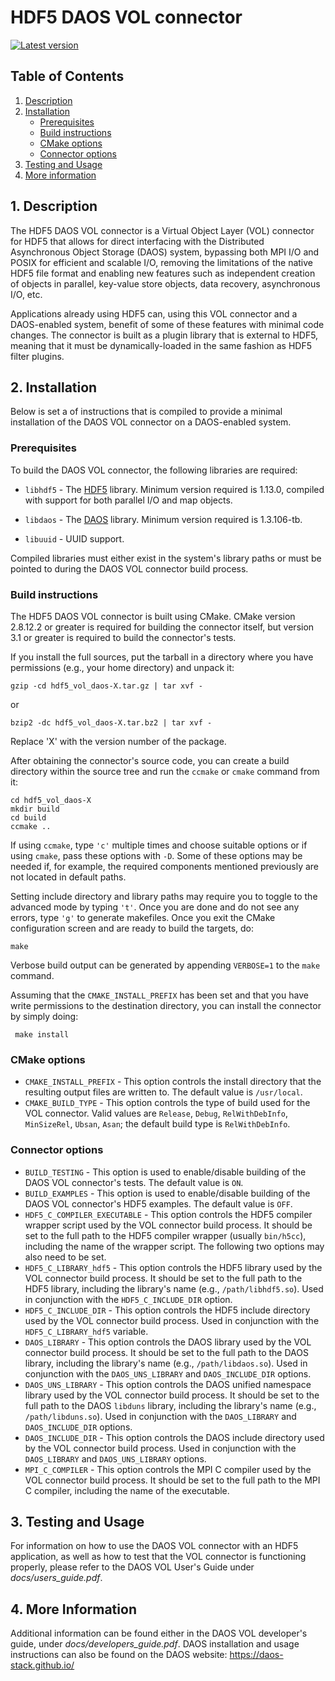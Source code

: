 # HDF5 DAOS VOL connector

[![Latest version][vol-daos-release-svg]][vol-daos-release-link]

## Table of Contents
1. [Description](#1-Description)
2. [Installation](#2-Installation)
    * [Prerequisites](#Prerequisites)
    * [Build instructions](#Build-instructions)
    * [CMake options](#CMake-options)
    * [Connector options](#Connector-options)
3. [Testing and Usage](#3-Testing-And-Usage)
4. [More information](#4-More-Information)

## 1. Description

The HDF5 DAOS VOL connector is a Virtual Object Layer (VOL) connector for HDF5
that allows for direct interfacing with the Distributed Asynchronous Object
Storage (DAOS) system, bypassing both MPI I/O and POSIX for efficient and
scalable I/O, removing the limitations of the native HDF5 file format and
enabling new features such as independent creation of objects in parallel,
key-value store objects, data recovery, asynchronous I/O, etc.

Applications already using HDF5 can, using this VOL connector and a DAOS-enabled
system, benefit of some of these features with minimal code changes.
The connector is built as a plugin library that is external to HDF5, meaning
that it must be dynamically-loaded in the same fashion as HDF5 filter plugins.

## 2. Installation

Below is set a of instructions that is compiled to provide a minimal
installation of the DAOS VOL connector on a DAOS-enabled system.

### Prerequisites

To build the DAOS VOL connector, the following libraries are required:

+ `libhdf5` - The [HDF5](https://www.hdfgroup.org/downloads/hdf5/) library.
            Minimum version required is 1.13.0, compiled with
            support for both parallel I/O and map objects.

+ `libdaos` - The [DAOS](https://github.com/daos-stack/daos) library.
            Minimum version required is 1.3.106-tb.

+ `libuuid` - UUID support.

Compiled libraries must either exist in the system's library paths or must be
pointed to during the DAOS VOL connector build process.

### Build instructions

The HDF5 DAOS VOL connector is built using CMake. CMake version 2.8.12.2 or
greater is required for building the connector itself, but version 3.1 or
greater is required to build the connector's tests.

If you install the full sources, put the tarball in a directory where you have permissions (e.g., your home directory) and unpack it:

    gzip -cd hdf5_vol_daos-X.tar.gz | tar xvf -

or

    bzip2 -dc hdf5_vol_daos-X.tar.bz2 | tar xvf -

Replace 'X' with the version number of the package.

After obtaining the connector's source code, you can create a build directory
within the source tree and run the `ccmake` or `cmake` command from it:

    cd hdf5_vol_daos-X
    mkdir build
    cd build
    ccmake ..

If using `ccmake`, type `'c'` multiple times and choose suitable options or if
using `cmake`, pass these options with `-D`. Some of these options may be needed
if, for example, the required components mentioned previously are not located in
default paths.

Setting include directory and library paths may require you to toggle to
the advanced mode by typing `'t'`. Once you are done and do not see any
errors, type `'g'` to generate makefiles. Once you exit the CMake
configuration screen and are ready to build the targets, do:

    make

Verbose build output can be generated by appending `VERBOSE=1` to the
`make` command.

Assuming that the `CMAKE_INSTALL_PREFIX` has been set
and that you have write permissions to the destination directory, you can
install the connector by simply doing:

     make install

### CMake options

  * `CMAKE_INSTALL_PREFIX` - This option controls the install directory that the resulting output files are written to. The default value is `/usr/local`. 
  * `CMAKE_BUILD_TYPE` - This option controls the type of build used for the VOL connector. Valid values are `Release`, `Debug`, `RelWithDebInfo`,
  `MinSizeRel`, `Ubsan`, `Asan`; the default build type is `RelWithDebInfo`.

### Connector options

  * `BUILD_TESTING` - This option is used to enable/disable building of the
  DAOS VOL connector's tests. The default value is `ON`.
  * `BUILD_EXAMPLES` - This option is used to enable/disable building of the
  DAOS VOL connector's HDF5 examples. The default value is `OFF`.
  * `HDF5_C_COMPILER_EXECUTABLE` - This option controls the HDF5 compiler
  wrapper script used by the VOL connector build process. It should be set to
  the full path to the HDF5 compiler wrapper (usually `bin/h5cc`), including
  the name of the wrapper script. The following two options may also need to be
  set.
  * `HDF5_C_LIBRARY_hdf5` - This option controls the HDF5 library used by the
  VOL connector build process. It should be set to the full path to the HDF5
  library, including the library's name (e.g., `/path/libhdf5.so`). Used in
  conjunction with the `HDF5_C_INCLUDE_DIR` option.
  * `HDF5_C_INCLUDE_DIR` - This option controls the HDF5 include directory used
  by the VOL connector build process. Used in conjunction with the
  `HDF5_C_LIBRARY_hdf5` variable.
  * `DAOS_LIBRARY` - This option controls the DAOS library used by the VOL
  connector build process. It should be set to the full path to the DAOS
  library, including the library's name (e.g., `/path/libdaos.so`). Used in
  conjunction with the `DAOS_UNS_LIBRARY` and `DAOS_INCLUDE_DIR` options.
  * `DAOS_UNS_LIBRARY` - This option controls the DAOS unified namespace library
  used by the VOL connector build process. It should be set to the full path to
  the DAOS `libduns` library, including the library's name
  (e.g., `/path/libduns.so`). Used in conjunction with the `DAOS_LIBRARY` and `DAOS_INCLUDE_DIR` options.
  * `DAOS_INCLUDE_DIR` - This option controls the DAOS include directory used by
  the VOL connector build process. Used in conjunction with the `DAOS_LIBRARY`
  and `DAOS_UNS_LIBRARY` options.
  * `MPI_C_COMPILER` - This option controls the MPI C compiler used by the VOL
  connector build process. It should be set to the full path to the MPI C
  compiler, including the name of the executable.

## 3. Testing and Usage

For information on how to use the DAOS VOL connector with an HDF5 application,
as well as how to test that the VOL connector is functioning properly, please
refer to the DAOS VOL User's Guide under _docs/users_guide.pdf_.

## 4. More Information

Additional information can be found either in the DAOS VOL developer's guide,
under _docs/developers_guide.pdf_. DAOS installation and usage instructions can
also be found on the DAOS website: https://daos-stack.github.io/

[vol-daos-release-svg]: https://img.shields.io/github/release/HDFGroup/vol-daos/all.svg
[vol-daos-release-link]: https://github.com/HDFGroup/vol-daos/releases
